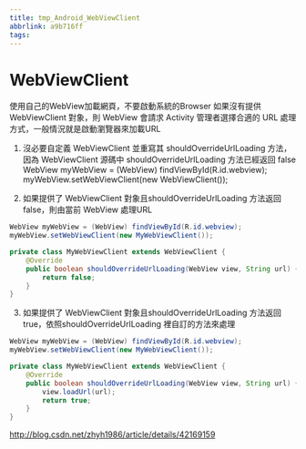 ```yaml
---
title: tmp_Android_WebViewClient
abbrlink: a9b716ff
tags:
---
```

WebViewClient
===

使用自己的WebView加載網頁，不要啟動系統的Browser
如果沒有提供 WebViewClient 對象，則 WebView 會請求 Activity 管理者選擇合適的 URL 處理方式，一般情況就是啟動瀏覽器來加載URL
1. 沒必要自定義 WebViewClient 並重寫其 shouldOverrideUrlLoading 方法，因為 WebViewClient 源碼中 shouldOverrideUrlLoading 方法已經返回 false
WebView myWebView = (WebView) findViewById(R.id.webview);  
myWebView.setWebViewClient(new WebViewClient()); 

2. 如果提供了 WebViewClient 對象且shouldOverrideUrlLoading 方法返回 false，則由當前 WebView 處理URL
```java
WebView myWebView = (WebView) findViewById(R.id.webview);  
myWebView.setWebViewClient(new MyWebViewClient()); 

private class MyWebViewClient extends WebViewClient {
    @Override
    public boolean shouldOverrideUrlLoading(WebView view, String url) {
        return false;
    }
}
```

3. 如果提供了 WebViewClient 對象且shouldOverrideUrlLoading 方法返回 true，依照shouldOverrideUrlLoading 裡自訂的方法來處理
```java
WebView myWebView = (WebView) findViewById(R.id.webview);  
myWebView.setWebViewClient(new MyWebViewClient()); 

private class MyWebViewClient extends WebViewClient {
    @Override
    public boolean shouldOverrideUrlLoading(WebView view, String url) {
        view.loadUrl(url);
        return true;
    }
}
```

http://blog.csdn.net/zhyh1986/article/details/42169159